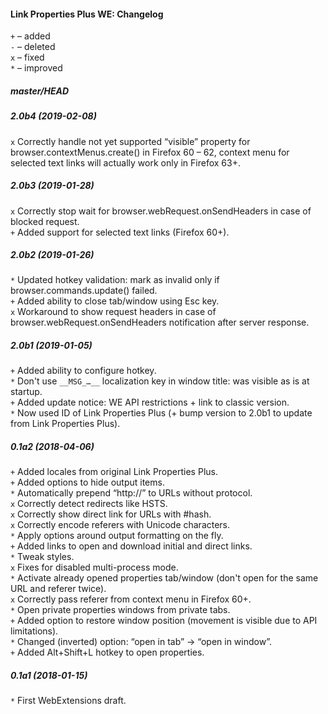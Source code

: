 ﻿#### Link Properties Plus WE: Changelog

`+` – added<br>
`-` – deleted<br>
`x` – fixed<br>
`*` – improved<br>

##### master/HEAD
##### 2.0b4 (2019-02-08)
`x` Correctly handle not yet supported “visible” property for browser.contextMenus.create() in Firefox 60 – 62, context menu for selected text links will actually work only in Firefox 63+.<br>

##### 2.0b3 (2019-01-28)
`x` Correctly stop wait for browser.webRequest.onSendHeaders in case of blocked request.<br>
`+` Added support for selected text links (Firefox 60+).<br>

##### 2.0b2 (2019-01-26)
`*` Updated hotkey validation: mark as invalid only if browser.commands.update() failed.<br>
`+` Added ability to close tab/window using Esc key.<br>
`x` Workaround to show request headers in case of browser.webRequest.onSendHeaders notification after server response.<br>

##### 2.0b1 (2019-01-05)
`+` Added ability to configure hotkey.<br>
`*` Don't use `__MSG_…__` localization key in window title: was visible as is at startup.<br>
`+` Added update notice: WE API restrictions + link to classic version.<br>
`*` Now used ID of Link Properties Plus (+ bump version to 2.0b1 to update from Link Properties Plus).<br>

##### 0.1a2 (2018-04-06)
`+` Added locales from original Link Properties Plus.<br>
`+` Added options to hide output items.<br>
`*` Automatically prepend “http://” to URLs without protocol.<br>
`x` Correctly detect redirects like HSTS.<br>
`x` Correctly show direct link for URLs with #hash.<br>
`x` Correctly encode referers with Unicode characters.<br>
`*` Apply options around output formatting on the fly.<br>
`+` Added links to open and download initial and direct links.<br>
`*` Tweak styles.<br>
`x` Fixes for disabled multi-process mode.<br>
`*` Activate already opened properties tab/window (don't open for the same URL and referer twice).<br>
`x` Correctly pass referer from context menu in Firefox 60+.<br>
`*` Open private properties windows from private tabs.<br>
`+` Added option to restore window position (movement is visible due to API limitations).<br>
`*` Changed (inverted) option: “open in tab” → “open in window”.<br>
`+` Added Alt+Shift+L hotkey to open properties.<br>

##### 0.1a1 (2018-01-15)
`*` First WebExtensions draft.<br>